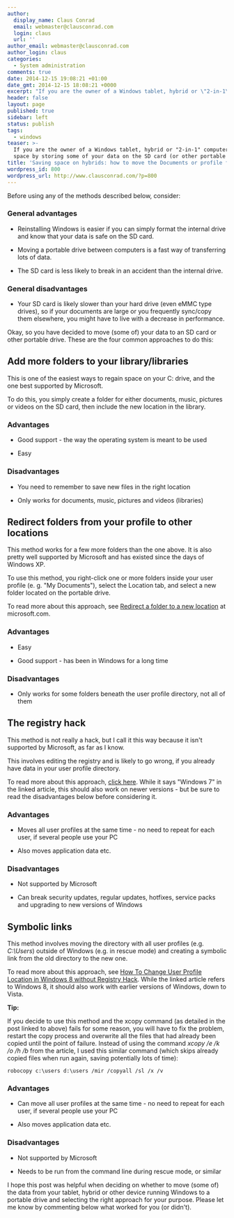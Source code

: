 ```yaml
---
author:
  display_name: Claus Conrad
  email: webmaster@clausconrad.com
  login: claus
  url: ''
author_email: webmaster@clausconrad.com
author_login: claus
categories:
  - System administration
comments: true
date: 2014-12-15 19:08:21 +01:00
date_gmt: 2014-12-15 18:08:21 +0000
excerpt: "If you are the owner of a Windows tablet, hybrid or \"2-in-1\" computer, you know how easy it can be to fill its (usually small) hard drive with downloaded files, documents, pictures or application data. If your device sports a SD card slot you might have considered moving your Documents or user profile there. While this is possible, there are several methods to achieve this goal. In this post I try to explore the advantages and disadvantages of different approaches to saving precious hard drive space by storing some of your data on the SD card (or other portable drive).\r\n\r\n"
header: false
layout: page
published: true
sidebar: left
status: publish
tags:
  - windows
teaser: >-
  If you are the owner of a Windows tablet, hybrid or "2-in-1" computer, you know how easy it can be to fill its (usually small) hard drive with downloaded files, documents, pictures or application data. If your device sports a SD card slot you might have considered moving your Documents or user profile there. While this is possible, there are several methods to achieve this goal. In this post I try to explore the advantages and disadvantages of different approaches to saving precious hard drive
  space by storing some of your data on the SD card (or other portable drive).
title: 'Saving space on hybrids: how to move the Documents or profile folder'
wordpress_id: 800
wordpress_url: http://www.clausconrad.com/?p=800
---
```

Before using any of the methods described below, consider:

### General advantages

* Reinstalling Windows is easier if you can simply format the internal drive and know that your data is safe on the SD card.

* Moving a portable drive between computers is a fast way of transferring lots of data.

* The SD card is less likely to break in an accident than the internal drive.
  
### General disadvantages

* Your SD card is likely slower than your hard drive (even eMMC type drives), so if your documents are large or you frequently sync/copy them elsewhere, you might have to live with a decrease in performance.
  
Okay, so you have decided to move (some of) your data to an SD card or other portable drive. These are the four common approaches to do this:

## Add more folders to your library/libraries

This is one of the easiest ways to regain space on your C: drive, and the one best supported by Microsoft.

To do this, you simply create a folder for either documents, music, pictures or videos on the SD card, then include the new location in the library.

### Advantages

* Good support - the way the operating system is meant to be used

* Easy
  
### Disadvantages

* You need to remember to save new files in the right location

* Only works for documents, music, pictures and videos (libraries)

## Redirect folders from your profile to other locations

  
This method works for a few more folders than the one above. It is also pretty well supported by Microsoft and has existed since the days of Windows XP.

To use this method, you right-click one or more folders inside your user profile (e. g. "My Documents"), select the Location tab, and select a new folder located on the portable drive.

To read more about this approach, see [Redirect a folder to a new location](https://docs.microsoft.com/en-us/windows-server/storage/folder-redirection/folder-redirection-rup-overview) at microsoft.com.

### Advantages

* Easy

* Good support - has been in Windows for a long time
  
### Disadvantages

* Only works for some folders beneath the user profile directory, not all of them
  
## The registry hack

This method is not really a hack, but I call it this way because it isn't supported by Microsoft, as far as I know.

This involves editing the registry and is likely to go wrong, if you already have data in your user profile directory.

To read more about this approach, [click
here](https://www.nextofwindows.com/how-to-change-user-profile-default-location-in-windows-7/). While it says "Windows 7" in the linked article, this should also work on newer versions - but be sure to read the disadvantages below before considering it.

### Advantages

* Moves all user profiles at the same time - no need to repeat for each user, if several people use your PC

* Also moves application data etc.
  
### Disadvantages

* Not supported by Microsoft

* Can break security updates, regular updates, hotfixes, service packs and upgrading to new versions of Windows
  
## Symbolic links

This method involves moving the directory with all user profiles (e.g. _C:\Users_) outside of Windows (e.g. in rescue mode) and creating a symbolic link from the old directory to the new one.

To read more about this approach, see [How To Change User Profile Location in Windows 8 without Registry Hack](https://www.nextofwindows.com/how-to-change-user-profile-location-in-windows-8-without-registry-hack/). While the linked article refers to Windows 8, it should also work with earlier versions of
Windows, down to Vista.

**Tip:**

If you decide to use this method and the xcopy command (as detailed in the post linked to above) fails for some reason, you will have to fix the problem, restart the copy process and overwrite all the files that had already been copied until the point of failure. Instead of using the command _xcopy /e /k
/o /h /b_ from the article, I used this similar command (which skips already copied files when run again, saving potentially lots of time):

```shell
robocopy c:\users d:\users /mir /copyall /sl /x /v
```

### Advantages

* Can move all user profiles at the same time - no need to repeat for each user, if several people use your PC

* Also moves application data etc.
  
### Disadvantages

* Not supported by Microsoft

* Needs to be run from the command line during rescue mode, or similar
  
I hope this post was helpful when deciding on whether to move (some of) the data from your tablet, hybrid or other device running Windows to a portable drive and selecting the right approach for your purpose. Please let me know by commenting below what worked for you (or didn't).
